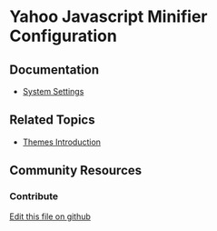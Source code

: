# Yahoo Javascript Minifier Configuration

## Documentation

* [System Settings](https://portal.liferay.dev/docs/7-2/user/-/knowledge_base/u/system-settings)

## Related Topics

* [Themes Introduction](https://portal.liferay.dev/docs/7-2/frameworks/-/knowledge_base/f/themes-introduction)

## Community Resources


### Contribute

[Edit this file on github](https://github.com/olafk/controlpanel-documentation-docs/blob/master/md/72en/com_liferay_configuration_admin_web_portlet_SystemSettingsPortlet/com.frontend.js.minifier.configuration.YahooJavaScriptMinifierConfiguration.md)
